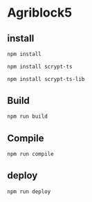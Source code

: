 # Agriblock5


## install

```sh
npm install
```

```sh
npm install scrypt-ts
```

```sh
npm install scrypt-ts-lib
```

## Build

```sh
npm run build
```

## Compile

```sh
npm run compile
```

## deploy

```sh
npm run deploy
```
 
 

